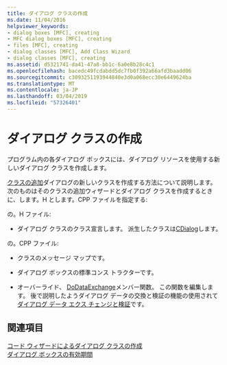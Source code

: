 ```yaml
---
title: ダイアログ クラスの作成
ms.date: 11/04/2016
helpviewer_keywords:
- dialog boxes [MFC], creating
- MFC dialog boxes [MFC], creating
- files [MFC], creating
- dialog classes [MFC], Add Class Wizard
- dialog classes [MFC], creating
ms.assetid: d5321741-da41-47a8-bb1c-6a0e8b28c4c1
ms.openlocfilehash: bacedc49fcdabdd5dc7fb0f392a66afd3baadd06
ms.sourcegitcommit: c3093251193944840e3d0a068ecc30e6449624ba
ms.translationtype: MT
ms.contentlocale: ja-JP
ms.lasthandoff: 03/04/2019
ms.locfileid: "57326401"
---
```

# <a name="creating-your-dialog-class"></a>ダイアログ クラスの作成

プログラム内の各ダイアログ ボックスには、ダイアログ リソースを使用する新しいダイアログ クラスを作成します。

[クラスの追加](../ide/adding-a-class-visual-cpp.md)ダイアログの新しいクラスを作成する方法について説明します。 次のものはそのクラスの追加ウィザードとダイアログ クラスを作成するときに、します。H とします。CPP ファイルを指定する:

の。H ファイル:

- ダイアログ クラスのクラス宣言します。 派生したクラスは[CDialog](../mfc/reference/cdialog-class.md)します。

の。CPP ファイル:

- クラスのメッセージ マップです。

- ダイアログ ボックスの標準コンス トラクターです。

- オーバーライド、 [DoDataExchange](../mfc/reference/cwnd-class.md#dodataexchange)メンバー関数。 この関数を編集します。 後で説明したようダイアログ データの交換と検証の機能の使用されて[ダイアログ データ エクス チェンジと検証](../mfc/dialog-data-exchange-and-validation.md)です。

## <a name="see-also"></a>関連項目

[コード ウィザードによるダイアログ クラスの作成](../mfc/creating-a-dialog-class-with-code-wizards.md)<br/>
[ダイアログ ボックスの有効期間](../mfc/life-cycle-of-a-dialog-box.md)
